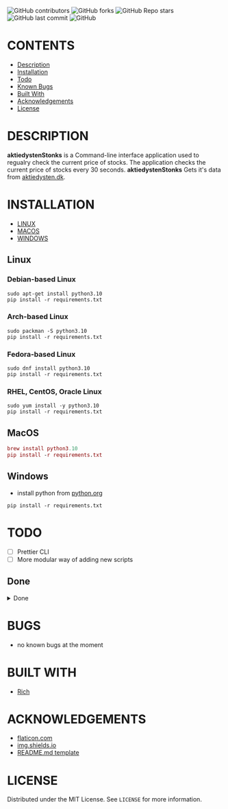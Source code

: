 <!-- Project Shields -->
![GitHub contributors](https://img.shields.io:/github/contributors/Tr4shL0rd/aktiedystenStonks?style=for-the-badge)
![GitHub forks](https://img.shields.io:/github/forks/Tr4shL0rd/aktiedystenStonks?style=for-the-badge)
![GitHub Repo stars](https://img.shields.io:/github/stars/Tr4shL0rd/aktiedystenStonks?style=for-the-badge)
![GitHub last commit](https://img.shields.io:/github/last-commit/Tr4shL0rd/aktiedystenStonks?style=for-the-badge)
![GitHub](https://img.shields.io:/github/license/Tr4shL0rd/aktiedystenStonks?style=for-the-badge)

# CONTENTS

-   [Description](#DESCRIPTION)
-   [Installation](#INSTALLATION)
-   [Todo](#TODO)
-   [Known Bugs](#BUGS)
-   [Built With](#BUIlT-WITH)
-   [Acknowledgements](#ACKNOWLEDGEMENTS)
-   [License](#LICENSE)



# DESCRIPTION

**aktiedystenStonks** is a Command-line interface application used to regualry check the current price of stocks. The application checks the current price of stocks every 30 seconds.
**aktiedystenStonks** Gets it's data from [aktiedysten.dk](https://aktiedysten.dk/).  


# INSTALLATION

-   [LINUX](README.md#linux)
-   [MACOS](README.md#macOS)
-   [WINDOWS](README.md#Windows)

## Linux

### Debian-based Linux

```debian-linux
sudo apt-get install python3.10
pip install -r requirements.txt
```

### Arch-based Linux

```arch-linux
sudo packman -S python3.10
pip install -r requirements.txt
```

### Fedora-based Linux

```fedora-linux
sudo dnf install python3.10
pip install -r requirements.txt
```

### RHEL, CentOS, Oracle Linux

```rhel centos oracle Linux
sudo yum install -y python3.10
pip install -r requirements.txt
```

## MacOS

```mac
brew install python3.10
pip install -r requirements.txt
```

## Windows

-   install python from [python.org](https://www.python.org/downloads/)

```windows
pip install -r requirements.txt
```

# TODO

-   [ ] Prettier CLI
-   [ ] More modular way of adding new scripts 

<!--Table Of DONE-->
## Done  
<details>
<summary>Done</summary>
<li>
        
-   [✓] Better Comments
-   [✓] Code Clean up

</li>
</details>


# BUGS

* no known bugs at the moment

# BUILT WITH

-   [Rich](https://github.com/Textualize/rich)

# ACKNOWLEDGEMENTS

-   [flaticon.com](https://www.flaticon.com/)
-   [img.shields.io](https://img.shields.io/)
-   [README.md template](https://github.com/othneildrew/Best-README-Template)

# LICENSE

Distributed under the MIT License. See `LICENSE` for more information.
